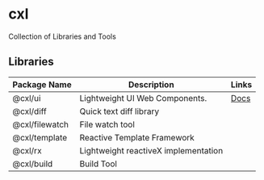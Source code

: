 # cxl

Collection of Libraries and Tools

## Libraries

| Package Name   | Description                          | Links                                   |
| -------------- | ------------------------------------ | --------------------------------------- |
| @cxl/ui        | Lightweight UI Web Components.       | [Docs](https://coaxialhost.com/ui-docs) |
| @cxl/diff      | Quick text diff library              |                                         |
| @cxl/filewatch | File watch tool                      |                                         |
| @cxl/template  | Reactive Template Framework          |                                         |
| @cxl/rx        | Lightweight reactiveX implementation |                                         |
| @cxl/build     | Build Tool                           |                                         |
